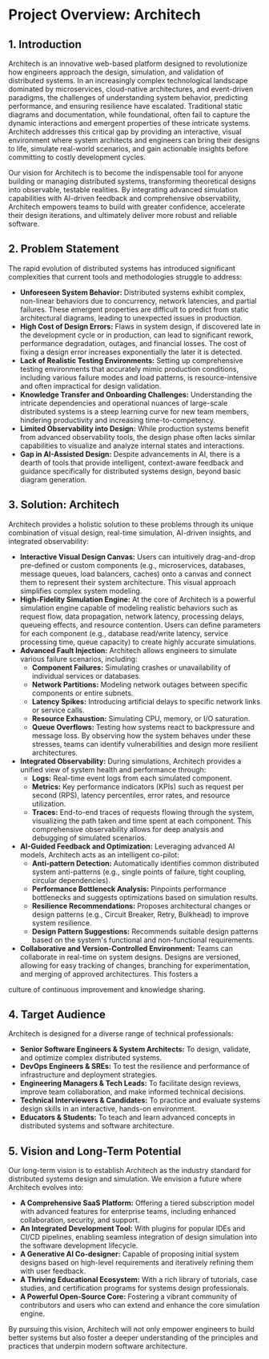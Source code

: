 # Project Overview: Architech

## 1. Introduction

Architech is an innovative web-based platform designed to revolutionize how engineers approach the design, simulation, and validation of distributed systems. In an increasingly complex technological landscape dominated by microservices, cloud-native architectures, and event-driven paradigms, the challenges of understanding system behavior, predicting performance, and ensuring resilience have escalated. Traditional static diagrams and documentation, while foundational, often fail to capture the dynamic interactions and emergent properties of these intricate systems. Architech addresses this critical gap by providing an interactive, visual environment where system architects and engineers can bring their designs to life, simulate real-world scenarios, and gain actionable insights before committing to costly development cycles.

Our vision for Architech is to become the indispensable tool for anyone building or managing distributed systems, transforming theoretical designs into observable, testable realities. By integrating advanced simulation capabilities with AI-driven feedback and comprehensive observability, Architech empowers teams to build with greater confidence, accelerate their design iterations, and ultimately deliver more robust and reliable software.

## 2. Problem Statement

The rapid evolution of distributed systems has introduced significant complexities that current tools and methodologies struggle to address:

*   **Unforeseen System Behavior:** Distributed systems exhibit complex, non-linear behaviors due to concurrency, network latencies, and partial failures. These emergent properties are difficult to predict from static architectural diagrams, leading to unexpected issues in production.
*   **High Cost of Design Errors:** Flaws in system design, if discovered late in the development cycle or in production, can lead to significant rework, performance degradation, outages, and financial losses. The cost of fixing a design error increases exponentially the later it is detected.
*   **Lack of Realistic Testing Environments:** Setting up comprehensive testing environments that accurately mimic production conditions, including various failure modes and load patterns, is resource-intensive and often impractical for design validation.
*   **Knowledge Transfer and Onboarding Challenges:** Understanding the intricate dependencies and operational nuances of large-scale distributed systems is a steep learning curve for new team members, hindering productivity and increasing time-to-competency.
*   **Limited Observability into Design:** While production systems benefit from advanced observability tools, the design phase often lacks similar capabilities to visualize and analyze internal states and interactions.
*   **Gap in AI-Assisted Design:** Despite advancements in AI, there is a dearth of tools that provide intelligent, context-aware feedback and guidance specifically for distributed systems design, beyond basic diagram generation.

## 3. Solution: Architech

Architech provides a holistic solution to these problems through its unique combination of visual design, real-time simulation, AI-driven insights, and integrated observability:

*   **Interactive Visual Design Canvas:** Users can intuitively drag-and-drop pre-defined or custom components (e.g., microservices, databases, message queues, load balancers, caches) onto a canvas and connect them to represent their system architecture. This visual approach simplifies complex system modeling.
*   **High-Fidelity Simulation Engine:** At the core of Architech is a powerful simulation engine capable of modeling realistic behaviors such as request flow, data propagation, network latency, processing delays, queueing effects, and resource contention. Users can define parameters for each component (e.g., database read/write latency, service processing time, queue capacity) to create highly accurate simulations.
*   **Advanced Fault Injection:** Architech allows engineers to simulate various failure scenarios, including:
    *   **Component Failures:** Simulating crashes or unavailability of individual services or databases.
    *   **Network Partitions:** Modeling network outages between specific components or entire subnets.
    *   **Latency Spikes:** Introducing artificial delays to specific network links or service calls.
    *   **Resource Exhaustion:** Simulating CPU, memory, or I/O saturation.
    *   **Queue Overflows:** Testing how systems react to backpressure and message loss.
    By observing how the system behaves under these stresses, teams can identify vulnerabilities and design more resilient architectures.
*   **Integrated Observability:** During simulations, Architech provides a unified view of system health and performance through:
    *   **Logs:** Real-time event logs from each simulated component.
    *   **Metrics:** Key performance indicators (KPIs) such as request per second (RPS), latency percentiles, error rates, and resource utilization.
    *   **Traces:** End-to-end traces of requests flowing through the system, visualizing the path taken and time spent at each component.
    This comprehensive observability allows for deep analysis and debugging of simulated scenarios.
*   **AI-Guided Feedback and Optimization:** Leveraging advanced AI models, Architech acts as an intelligent co-pilot:
    *   **Anti-pattern Detection:** Automatically identifies common distributed system anti-patterns (e.g., single points of failure, tight coupling, circular dependencies).
    *   **Performance Bottleneck Analysis:** Pinpoints performance bottlenecks and suggests optimizations based on simulation results.
    *   **Resilience Recommendations:** Proposes architectural changes or design patterns (e.g., Circuit Breaker, Retry, Bulkhead) to improve system resilience.
    *   **Design Pattern Suggestions:** Recommends suitable design patterns based on the system's functional and non-functional requirements.
*   **Collaborative and Version-Controlled Environment:** Teams can collaborate in real-time on system designs. Designs are versioned, allowing for easy tracking of changes, branching for experimentation, and merging of approved architectures. This fosters a 


culture of continuous improvement and knowledge sharing.

## 4. Target Audience

Architech is designed for a diverse range of technical professionals:

*   **Senior Software Engineers & System Architects:** To design, validate, and optimize complex distributed systems.
*   **DevOps Engineers & SREs:** To test the resilience and performance of infrastructure and deployment strategies.
*   **Engineering Managers & Tech Leads:** To facilitate design reviews, improve team collaboration, and make informed technical decisions.
*   **Technical Interviewers & Candidates:** To practice and evaluate systems design skills in an interactive, hands-on environment.
*   **Educators & Students:** To teach and learn advanced concepts in distributed systems and software architecture.

## 5. Vision and Long-Term Potential

Our long-term vision is to establish Architech as the industry standard for distributed systems design and simulation. We envision a future where Architech evolves into:

*   **A Comprehensive SaaS Platform:** Offering a tiered subscription model with advanced features for enterprise teams, including enhanced collaboration, security, and support.
*   **An Integrated Development Tool:** With plugins for popular IDEs and CI/CD pipelines, enabling seamless integration of design simulation into the software development lifecycle.
*   **A Generative AI Co-designer:** Capable of proposing initial system designs based on high-level requirements and iteratively refining them with user feedback.
*   **A Thriving Educational Ecosystem:** With a rich library of tutorials, case studies, and certification programs for systems design professionals.
*   **A Powerful Open-Source Core:** Fostering a vibrant community of contributors and users who can extend and enhance the core simulation engine.

By pursuing this vision, Architech will not only empower engineers to build better systems but also foster a deeper understanding of the principles and practices that underpin modern software architecture.

